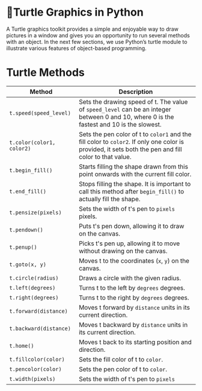 # 🐢Turtle Graphics in Python
 A Turtle graphics toolkit provides a simple and enjoyable way to draw pictures in a window and gives you an opportunity to run several methods with an object. In the next few sections, we use Python’s turtle module to illustrate various features of object-based programming.

# Turtle Methods

<table>
  <thead>
    <tr>
      <th>Method</th>
      <th>Description</th>
    </tr>
  </thead>
  <tbody>
    <tr>
      <td><code>t.speed(speed_level)</code></td>
      <td>Sets the drawing speed of t. The value of <code>speed_level</code> can be an integer between 0 and 10, where 0 is the fastest and 10 is the slowest.</td>
    </tr>
    <tr>
      <td><code>t.color(color1, color2)</code></td>
      <td>Sets the pen color of t to <code>color1</code> and the fill color to <code>color2</code>. If only one color is provided, it sets both the pen and fill color to that value.</td>
    </tr>
    <tr>
      <td><code>t.begin_fill()</code></td>
      <td>Starts filling the shape drawn from this point onwards with the current fill color.</td>
    </tr>
    <tr>
      <td><code>t.end_fill()</code></td>
      <td>Stops filling the shape. It is important to call this method after <code>begin_fill()</code> to actually fill the shape.</td>
    </tr>
    <tr>
      <td><code>t.pensize(pixels)</code></td>
      <td>Sets the width of t's pen to <code>pixels</code> pixels.</td>
    </tr>
    <tr>
      <td><code>t.pendown()</code></td>
      <td>Puts t's pen down, allowing it to draw on the canvas.</td>
    </tr>
    <tr>
      <td><code>t.penup()</code></td>
      <td>Picks t's pen up, allowing it to move without drawing on the canvas.</td>
    </tr>
    <tr>
      <td><code>t.goto(x, y)</code></td>
      <td>Moves t to the coordinates (<code>x</code>, <code>y</code>) on the canvas.</td>
    </tr>
    <tr>
      <td><code>t.circle(radius)</code></td>
      <td>Draws a circle with the given radius.</td>
    </tr>
    <tr>
      <td><code>t.left(degrees)</code></td>
      <td>Turns t to the left by <code>degrees</code> degrees.</td>
    </tr>
    <tr>
      <td><code>t.right(degrees)</code></td>
      <td>Turns t to the right by <code>degrees</code> degrees.</td>
    </tr>
    <tr>
      <td><code>t.forward(distance)</code></td>
      <td>Moves t forward by <code>distance</code> units in its current direction.</td>
    </tr>
    <tr>
      <td><code>t.backward(distance)</code></td>
      <td>Moves t backward by <code>distance</code> units in its current direction.</td>
    </tr>
    <tr>
      <td><code>t.home()</code></td>
      <td>Moves t back to its starting position and direction.</td>
    </tr>
    <tr>
      <td><code>t.fillcolor(color)</code></td>
      <td>Sets the fill color of t to <code>color</code>.</td>
    </tr>
    <tr>
      <td><code>t.pencolor(color)</code></td>
      <td>Sets the pen color of t to <code>color</code>.</td>
    </tr>
    <tr>
      <td><code>t.width(pixels)</code></td>
      <td>Sets the width of t's pen to <code>pixels</code>
